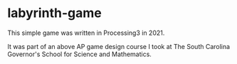 # labyrinth-game
This simple game was written in Processing3 in 2021.

It was part of an above AP game design course I took at The South Carolina Governor's School for Science and Mathematics.
